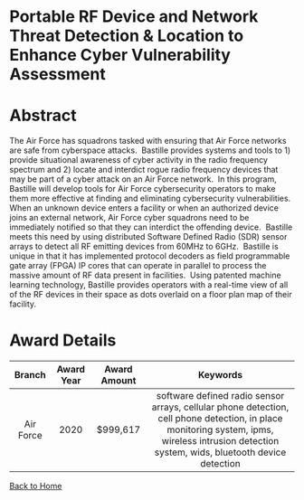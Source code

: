 
Portable RF Device and Network Threat Detection &amp; Location to Enhance Cyber Vulnerability Assessment
========================================================================================================

# Abstract


The Air Force has squadrons tasked with ensuring that Air Force networks are safe from cyberspace attacks.  Bastille provides systems and tools to 1) provide situational awareness of cyber activity in the radio frequency spectrum and 2) locate and interdict rogue radio frequency devices that may be part of a cyber attack on an Air Force network.  In this program, Bastille will develop tools for Air Force cybersecurity operators to make them more effective at finding and eliminating cybersecurity vulnerabilities. When an unknown device enters a facility or when an authorized device joins an external network, Air Force cyber squadrons need to be immediately notified so that they can interdict the offending device.  Bastille meets this need by using distributed Software Defined Radio (SDR) sensor arrays to detect all RF emitting devices from 60MHz to 6GHz.  Bastille is unique in that it has implemented protocol decoders as field programmable gate array (FPGA) IP cores that can operate in parallel to process the massive amount of RF data present in facilities.  Using patented machine learning technology, Bastille provides operators with a real-time view of all of the RF devices in their space as dots overlaid on a floor plan map of their facility.  

# Award Details

|Branch|Award Year|Award Amount|Keywords|
| :---: | :---: | :---: | :---: |
|Air Force|2020|$999,617|software defined radio sensor arrays, cellular phone detection, cell phone detection, in place monitoring system, ipms, wireless intrusion detection system, wids, bluetooth device detection|
  
  


[Back to Home](https://github.com/chrischow/dod_sbir_awards/DJ/#1623)